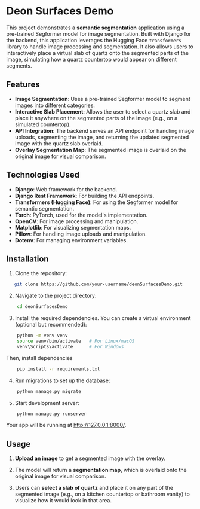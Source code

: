 # Deon Surfaces Demo

This project demonstrates a **semantic segmentation** application using a pre-trained Segformer model for image segmentation. Built with Django for the backend, this application leverages the Hugging Face `transformers` library to handle image processing and segmentation. It also allows users to interactively place a virtual slab of quartz onto the segmented parts of the image, simulating how a quartz countertop would appear on different segments.

## Features

- **Image Segmentation**: Uses a pre-trained Segformer model to segment images into different categories.
- **Interactive Slab Placement**: Allows the user to select a quartz slab and place it anywhere on the segmented parts of the image (e.g., on a simulated countertop).
- **API Integration**: The backend serves an API endpoint for handling image uploads, segmenting the image, and returning the updated segmented image with the quartz slab overlaid.
- **Overlay Segmentation Map**: The segmented image is overlaid on the original image for visual comparison.
  
## Technologies Used

- **Django**: Web framework for the backend.
- **Django Rest Framework**: For building the API endpoints.
- **Transformers (Hugging Face)**: For using the Segformer model for semantic segmentation.
- **Torch**: PyTorch, used for the model's implementation.
- **OpenCV**: For image processing and manipulation.
- **Matplotlib**: For visualizing segmentation maps.
- **Pillow**: For handling image uploads and manipulation.
- **Dotenv**: For managing environment variables.

## Installation

1. Clone the repository:

```bash
   git clone https://github.com/your-username/deonSurfacesDemo.git
```

2. Navigate to the project directory:
```bash
    cd deonSurfacesDemo
```

3. Install the required dependencies. You can create a virtual environment (optional but recommended):
```bash
    python -m venv venv
    source venv/bin/activate   # For Linux/macOS
    venv\Scripts\activate      # For Windows
```

Then, install dependencies

```bash
    pip install -r requirements.txt
```

4. Run migrations to set up the database:
```bash
    python manage.py migrate
```

5. Start development server:
```bash
    python manage.py runserver
```
Your app will be running at http://127.0.0.1:8000/.


## Usage

1. **Upload an image** to get a segmented image with the overlay.

2. The model will return a **segmentation map**, which is overlaid onto the original image for visual comparison.

3. Users can **select a slab of quartz** and place it on any part of the segmented image (e.g., on a kitchen countertop or bathroom vanity) to visualize how it would look in that area.
